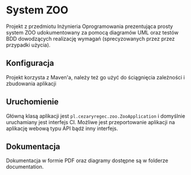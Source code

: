 # System ZOO
Projekt z przedmiotu Inżynieria Oprogramowania prezentująca prosty system ZOO udokumentowany za pomocą diagramów UML oraz testów BDD dowodzących realizację wymagań (sprecyzowanych przez przez przypadki użycia).

## Konfiguracja
Projekt korzysta z Maven'a, należy też go użyć do ściągnięcia zależności i zbudowania aplikacji

## Uruchomienie
Główną klasą aplikacji jest `pl.cezaryregec.zoo.ZooApplication` i domyślnie uruchamiany jest interfejs CI. Możliwe jest przeportowanie aplikacji na aplikację webową typu API bądź inny interfejs.

## Dokumentacja
Dokumentacja w formie PDF oraz diagramy dostępne są w folderze documentation. 